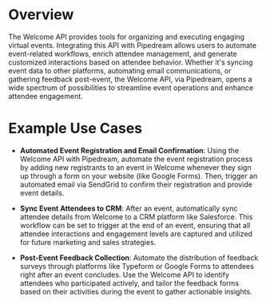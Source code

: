 # Overview

The Welcome API provides tools for organizing and executing engaging virtual events. Integrating this API with Pipedream allows users to automate event-related workflows, enrich attendee management, and generate customized interactions based on attendee behavior. Whether it's syncing event data to other platforms, automating email communications, or gathering feedback post-event, the Welcome API, via Pipedream, opens a wide spectrum of possibilities to streamline event operations and enhance attendee engagement.

# Example Use Cases

- **Automated Event Registration and Email Confirmation**: Using the Welcome API with Pipedream, automate the event registration process by adding new registrants to an event in Welcome whenever they sign up through a form on your website (like Google Forms). Then, trigger an automated email via SendGrid to confirm their registration and provide event details.

- **Sync Event Attendees to CRM**: After an event, automatically sync attendee details from Welcome to a CRM platform like Salesforce. This workflow can be set to trigger at the end of an event, ensuring that all attendee interactions and engagement levels are captured and utilized for future marketing and sales strategies.

- **Post-Event Feedback Collection**: Automate the distribution of feedback surveys through platforms like Typeform or Google Forms to attendees right after an event concludes. Use the Welcome API to identify attendees who participated actively, and tailor the feedback forms based on their activities during the event to gather actionable insights.
